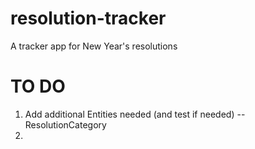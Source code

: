 # resolution-tracker
A tracker app for New Year's resolutions

# TO DO
1. Add additional Entities needed (and test if needed) -- ResolutionCategory
2. 